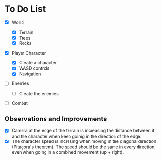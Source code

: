 # To Do List

- [X] World
    - [X] Terrain
    - [X] Trees
    - [X] Rocks

- [X] Player Character
    - [X] Create a character
    - [X] WASD controls
    - [X] Navigation 

- [ ] Enemies
    - [ ] Create the enemies

- [ ] Combat


## Observations and Improvements

- [X] Camera at the edge of the terrain is increasing the distance between it and the character when keep goinig in the direction of the edge. 
- [X] The character speed is incresing when moving in the diagonal direction (Pitagora's theorem). The speed should be the same in every direction, even when going in a combined movement (up + right).